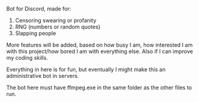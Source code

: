 Bot for Discord, made for:

1. Censoring swearing or profanity
2. RNG (numbers or random quotes)
3. Slapping people

More features will be added, based on how busy I am, how interested I am with this project/how bored I am with everything else. Also if I can improve my coding skills.

Everything in here is for fun, but eventually I might make this an administrative bot in servers.


The bot here must have ffmpeg.exe in the same folder as the other files to run.

